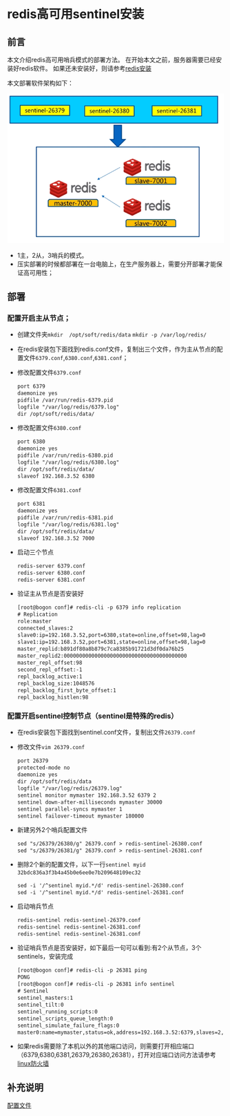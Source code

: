 # redis高可用sentinel安装

## 前言

本文介绍redis高可用哨兵模式的部署方法。 在开始本文之前，服务器需要已经安装好redis软件。 如果还未安装好，则请参考[redis安装](./install.md)


本文部署软件架构如下：

![](./assets/2018-06-16-14-47-25.png)

* 1主，2从，3哨兵的模式。 
* 压实部署的时候都部署在一台电脑上，在生产服务器上，需要分开部署才能保证高可用性；

## 部署

### 配置开启主从节点；

* 创建文件夹``mkdir  /opt/soft/redis/data`` ``mkdir -p /var/log/redis/``
* 在redis安装包下面找到redis.conf文件，复制出三个文件，作为主从节点的配置文件``6379.conf``,``6380.conf``,``6381.conf``；

* 修改配置文件``6379.conf``
    ```
    port 6379
    daemonize yes
    pidfile /var/run/redis-6379.pid
    logfile "/var/log/redis/6379.log"
    dir /opt/soft/redis/data/
    ```

* 修改配置文件``6380.conf``
    ```
    port 6380
    daemonize yes
    pidfile /var/run/redis-6380.pid
    logfile "/var/log/redis/6380.log"
    dir /opt/soft/redis/data/
    slaveof 192.168.3.52 6380
    ```

* 修改配置文件``6381.conf``
    ```
    port 6381
    daemonize yes
    pidfile /var/run/redis-6381.pid
    logfile "/var/log/redis/6381.log"
    dir /opt/soft/redis/data/
    slaveof 192.168.3.52 7000
    ```

* 启动三个节点    
    ````
    redis-server 6379.conf
    redis-server 6380.conf
    redis-server 6381.conf
    ````

* 验证主从节点是否安装好   
    ```shell
    [root@bogon conf]# redis-cli -p 6379 info replication
    # Replication
    role:master
    connected_slaves:2
    slave0:ip=192.168.3.52,port=6380,state=online,offset=98,lag=0
    slave1:ip=192.168.3.52,port=6381,state=online,offset=98,lag=0
    master_replid:b891df80a8b879c7ca8385b91721d3df0da76b25
    master_replid2:0000000000000000000000000000000000000000
    master_repl_offset:98
    second_repl_offset:-1
    repl_backlog_active:1
    repl_backlog_size:1048576
    repl_backlog_first_byte_offset:1
    repl_backlog_histlen:98
    ```

### 配置开启sentinel控制节点（sentinel是特殊的redis）

* 在redis安装包下面找到sentinel.conf文件，复制出文件``26379.conf``  
* 修改文件``vim 26379.conf``    
    ```
    port 26379
    protected-mode no
    daemonize yes
    dir /opt/soft/redis/data
    logfile "/var/log/redis/26379.log"
    sentinel monitor mymaster 192.168.3.52 6379 2
    sentinel down-after-milliseconds mymaster 30000
    sentinel parallel-syncs mymaster 1
    sentinel failover-timeout mymaster 180000
    ```

* 新建另外2个哨兵配置文件
    ```
    sed "s/26379/26380/g" 26379.conf > redis-sentinel-26380.conf
    sed "s/26379/26381/g" 26379.conf > redis-sentinel-26381.conf
    ```

* 删除2个新的配置文件，以下一行``sentinel myid 32bdc836a3f3b4a45b0e6ee0e7b209648109ec32``
    ```
    sed -i '/^sentinel myid.*/d' redis-sentinel-26380.conf
    sed -i '/^sentinel myid.*/d' redis-sentinel-26381.conf
    ```

* 启动哨兵节点
    ```
    redis-sentinel redis-sentinel-26379.conf
    redis-sentinel redis-sentinel-26381.conf 
    redis-sentinel redis-sentinel-26381.conf 
    ```

* 验证哨兵节点是否安装好，如下最后一句可以看到:有2个从节点，3个sentinels，安装完成
    ```
    [root@bogon conf]# redis-cli -p 26381 ping
    PONG
    [root@bogon conf]# redis-cli -p 26381 info sentinel
    # Sentinel
    sentinel_masters:1
    sentinel_tilt:0
    sentinel_running_scripts:0
    sentinel_scripts_queue_length:0
    sentinel_simulate_failure_flags:0
    master0:name=mymaster,status=ok,address=192.168.3.52:6379,slaves=2,sentinels=3
    ```

* 如果redis需要除了本机以外的其他端口访问，则需要打开相应端口（6379,6380,6381,26379,26380,26381），打开对应端口访问方法请参考[linux防火墙](/Linux/content/iptables.md)

## 补充说明

[配置文件](../redis)